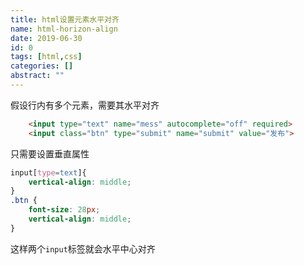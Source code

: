 ```yaml
---
title: html设置元素水平对齐
name: html-horizon-align
date: 2019-06-30
id: 0
tags: [html,css]
categories: []
abstract: ""
---
```



假设行内有多个元素，需要其水平对齐

```html
    <input type="text" name="mess" autocomplete="off" required>
    <input class="btn" type="submit" name="submit" value="发布">
```

<!--more-->

只需要设置垂直属性

```css
input[type=text]{
    vertical-align: middle;
}
.btn {
    font-size: 28px;
    vertical-align: middle;
}
```

这样两个`input`标签就会水平中心对齐

